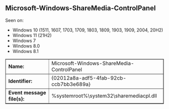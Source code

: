 ## Microsoft-Windows-ShareMedia-ControlPanel

Seen on:
* Windows 10 (1511, 1607, 1703, 1709, 1803, 1809, 1903, 1909, 2004, 20H2)
* Windows 11 (21H2)
* Windows 7
* Windows 8.0
* Windows 8.1

<table border="1" class="docutils">
  <tbody>
    <tr>
      <td><b>Name:</b></td>
      <td>Microsoft-Windows-ShareMedia-ControlPanel</td>
    </tr>
    <tr>
      <td><b>Identifier:</b></td>
      <td>{02012a8a-adf5-4fab-92cb-ccb7bb3e689a}</td>
    </tr>
    <tr>
      <td><b>Event message file(s):</b></td>
      <td>%systemroot%\system32\sharemediacpl.dll</td>
    </tr>
  </tbody>
</table>

&nbsp;

